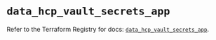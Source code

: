 # `data_hcp_vault_secrets_app`

Refer to the Terraform Registry for docs: [`data_hcp_vault_secrets_app`](https://registry.terraform.io/providers/hashicorp/hcp/0.93.0/docs/data-sources/vault_secrets_app).
